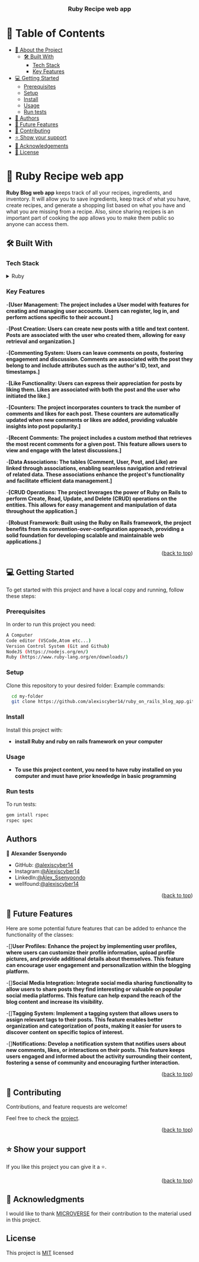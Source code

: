 <div align="center">
  <h3><b>Ruby Recipe web app</b></h3>
</div>

# 📗 Table of Contents

- [📖 About the Project](#about-project)
  - [🛠 Built With](#built-with)
    - [Tech Stack](#tech-stack)
    - [Key Features](#key-features)
- [💻 Getting Started](#getting-started)
  - [Prerequisites](#prerequisites)
  - [Setup](#setup)
  - [Install](#install)
  - [Usage](#usage)
  - [Run tests](#run-tests)
- [👥 Authors](#authors)
- [🔭 Future Features](#future-features)
- [🤝 Contributing](#contributing)
- [⭐️ Show your support](#support)
- [🙏 Acknowledgements](#acknowledgements)
- [📝 License](#license)

<!-- PROJECT DESCRIPTION -->

# 📖 Ruby Recipe web app <a name="about-project"></a>

**Ruby Blog web app** keeps track of all your recipes, ingredients, and inventory. It will allow you to save ingredients, keep track of what you have, create recipes, and generate a shopping list based on what you have and what you are missing from a recipe. Also, since sharing recipes is an important part of cooking the app allows you to make them public so anyone can access them.
## 🛠 Built With <a name="built-with"></a>

### Tech Stack <a name="tech-stack"></a>

<details>
  <summary>Ruby</summary>
  <ul>
    <li><a href="https://ruby.org/">Ruby</a></li>
  </ul>
</details>

### Key Features <a name="key-features"></a>

-**[User Management: The project includes a User model with features for creating and managing user accounts. Users can register, log in, and perform actions specific to their account.]**

-**[Post Creation: Users can create new posts with a title and text content. Posts are associated with the user who created them, allowing for easy retrieval and organization.]**

-**[Commenting System: Users can leave comments on posts, fostering engagement and discussion. Comments are associated with the post they belong to and include attributes such as the author's ID, text, and timestamps.]**

-**[Like Functionality: Users can express their appreciation for posts by liking them. Likes are associated with both the post and the user who initiated the like.]**

-**[Counters: The project incorporates counters to track the number of comments and likes for each post. These counters are automatically updated when new comments or likes are added, providing valuable insights into post popularity.]**

-**[Recent Comments: The project includes a custom method that retrieves the most recent comments for a given post. This feature allows users to view and engage with the latest discussions.]**

-**[Data Associations: The tables (Comment, User, Post, and Like) are linked through associations, enabling seamless navigation and retrieval of related data. These associations enhance the project's functionality and facilitate efficient data management.]**

-**[CRUD Operations: The project leverages the power of Ruby on Rails to perform Create, Read, Update, and Delete (CRUD) operations on the entities. This allows for easy management and manipulation of data throughout the application.]**

-**[Robust Framework: Built using the Ruby on Rails framework, the project benefits from its convention-over-configuration approach, providing a solid foundation for developing scalable and maintainable web applications.]**

<p align="right">(<a href="#readme-top">back to top</a>)</p>



## 💻 Getting Started <a name="getting-started"></a>

To get started with this project and have a local copy and running, follow these steps:

### Prerequisites <a name="prerequisites">

In order to run this project you need:

```sh
A Computer
Code editor (VSCode,Atom etc...)
Version Control System (Git and Github)
NodeJS (https://nodejs.org/en/)
Ruby (https://www.ruby-lang.org/en/downloads/)
```

### Setup <a name="setup">

Clone this repository to your desired folder:
Example commands:

```sh
  cd my-folder
  git clone https://github.com/alexiscyber14/ruby_on_rails_blog_app.git
```

### Install <a name="install">

Install this project with:

- **install Ruby and ruby on rails framework on your computer**

### Usage <a name="usage">

- **To use this project content, you need to have ruby installed on you computer and must have prior knowledge in basic programming**

### Run tests <a name="run-tests">

To run tests:

```sh
gem intall rspec
rspec spec
```

## Authors <a name="authors">

👤 **Alexander Ssenyondo**

- GitHub: [@alexiscyber14](https://github.com/alexiscyber14)
- Instagram:[@Alexiscyber14](https://www.instagram.com/alexiscyber14/)
- LinkedIn:[@Alex_Ssenyoondo](https://www.linkedin.com/in/alex-software/)
- wellfound:[@alexiscyber14](https://angel.co/u/alexander-senyondo)



<p align="right">(<a href="#readme-top">back to top</a>)</p>
<!-- FUTURE FEATURES -->

## 🔭 Future Features <a name="future-features"></a>

Here are some potential future features that can be added to enhance the functionality of the classes:

-[]**User Profiles: Enhance the project by implementing user profiles, where users can customize their profile information, upload profile pictures, and provide additional details about themselves. This feature can encourage user engagement and personalization within the blogging platform.**

-[]**Social Media Integration: Integrate social media sharing functionality to allow users to share posts they find interesting or valuable on popular social media platforms. This feature can help expand the reach of the blog content and increase its visibility.**

-[]**Tagging System: Implement a tagging system that allows users to assign relevant tags to their posts. This feature enables better organization and categorization of posts, making it easier for users to discover content on specific topics of interest.**

-[]**Notifications: Develop a notification system that notifies users about new comments, likes, or interactions on their posts. This feature keeps users engaged and informed about the activity surrounding their content, fostering a sense of community and encouraging further interaction.**

<p align="right">(<a href="#readme-top">back to top</a>)</p>

## 🤝 Contributing <a name="contributing"></a>

Contributions, and feature requests are welcome!

Feel free to check the [project](https://github.com/alexiscyber14/ruby_on_rails_blog_app.git).

<p align="right">(<a href="#readme-top">back to top</a>)</p>

## ⭐️ Show your support <a name="support"></a>

If you like this project you can give it a ⭐️.

<p align="right">(<a href="#readme-top">back to top</a>)</p>

## 🙏 Acknowledgments <a name="acknowledgements"></a>

I would like to thank <a href="https://github.com/microverseinc">MICROVERSE</a> for their contribution to the material used in this project.

## License

<p>This project is <a href="/LICENSE.md">MIT</a> licensed</p>
